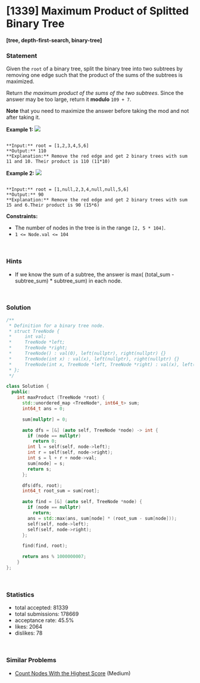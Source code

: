 # [1339] Maximum Product of Splitted Binary Tree

**[tree, depth-first-search, binary-tree]**

### Statement

Given the `root` of a binary tree, split the binary tree into two subtrees by removing one edge such that the product of the sums of the subtrees is maximized.

Return *the maximum product of the sums of the two subtrees*. Since the answer may be too large, return it **modulo** `109 + 7`.

**Note** that you need to maximize the answer before taking the mod and not after taking it.


**Example 1:**
![](https://assets.leetcode.com/uploads/2020/01/21/sample_1_1699.png)

```

**Input:** root = [1,2,3,4,5,6]
**Output:** 110
**Explanation:** Remove the red edge and get 2 binary trees with sum 11 and 10. Their product is 110 (11*10)

```

**Example 2:**
![](https://assets.leetcode.com/uploads/2020/01/21/sample_2_1699.png)

```

**Input:** root = [1,null,2,3,4,null,null,5,6]
**Output:** 90
**Explanation:** Remove the red edge and get 2 binary trees with sum 15 and 6.Their product is 90 (15*6)

```

**Constraints:**
* The number of nodes in the tree is in the range `[2, 5 * 104]`.
* `1 <= Node.val <= 104`


<br>

### Hints

- If we know the sum of a subtree, the answer is max( (total_sum - subtree_sum) * subtree_sum) in each node.

<br>

### Solution

```cpp
/**
 * Definition for a binary tree node.
 * struct TreeNode {
 *     int val;
 *     TreeNode *left;
 *     TreeNode *right;
 *     TreeNode() : val(0), left(nullptr), right(nullptr) {}
 *     TreeNode(int x) : val(x), left(nullptr), right(nullptr) {}
 *     TreeNode(int x, TreeNode *left, TreeNode *right) : val(x), left(left), right(right) {}
 * };
 */

class Solution {
  public:
    int maxProduct (TreeNode *root) {
      std::unordered_map <TreeNode*, int64_t> sum;
      int64_t ans = 0;

      sum[nullptr] = 0;

      auto dfs = [&] (auto self, TreeNode *node) -> int {
        if (node == nullptr)
          return 0;
        int l = self(self, node->left);
        int r = self(self, node->right);
        int s = l + r + node->val;
        sum[node] = s;
        return s;
      };

      dfs(dfs, root);
      int64_t root_sum = sum[root];

      auto find = [&] (auto self, TreeNode *node) {
        if (node == nullptr)
          return;
        ans = std::max(ans, sum[node] * (root_sum - sum[node]));
        self(self, node->left);
        self(self, node->right);
      };

      find(find, root);

      return ans % 1000000007;
    }
};
```

<br>

### Statistics

- total accepted: 81339
- total submissions: 178669
- acceptance rate: 45.5%
- likes: 2064
- dislikes: 78

<br>

### Similar Problems

- [Count Nodes With the Highest Score](https://leetcode.com/problems/count-nodes-with-the-highest-score) (Medium)
